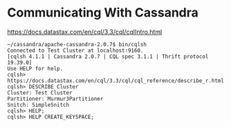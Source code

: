 # Communicating With Cassandra

https://docs.datastax.com/en/cql/3.3/cql/cqlIntro.html

```
~/cassandra/apache-cassandra-2.0.7$ bin/cqlsh
Connected to Test Cluster at localhost:9160.
[cqlsh 4.1.1 | Cassandra 2.0.7 | CQL spec 3.1.1 | Thrift protocol 19.39.0]
Use HELP for help.
cqlsh>
https://docs.datastax.com/en/cql/3.3/cql/cql_reference/describe_r.html
cqlsh> DESCRIBE Cluster
Cluster: Test Cluster
Partitioner: Murmur3Partitioner
Snitch: SimpleSnitch
cqlsh> HELP;
cqlsh> HELP CREATE_KEYSPACE;
```

